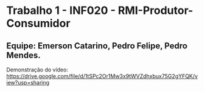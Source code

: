# Trabalho 1 - INF020 - RMI-Produtor-Consumidor
## Equipe: Emerson Catarino, Pedro Felipe, Pedro Mendes.

Demonstração do vídeo:
https://drive.google.com/file/d/1tSPc2Or1Mw3x9tWVZdhxbux75G2gYFQK/view?usp=sharing